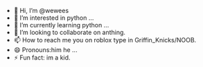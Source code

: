- 👋 Hi, I’m @wewees
- 👀 I’m interested in python ...
- 🌱 I’m currently learning python ...
- 💞️ I’m looking to collaborate on anthing.
- 📫 How to reach me you on roblox type in Griffin_Knicks/NOOB.
- 😄 Pronouns:him he ...
- ⚡ Fun fact: im a kid.

<!---
wewees/wewees is a ✨ special ✨ repository because its `README.md` (this file) appears on your GitHub profile.
You can click the Preview link to take a look at your changes.
--->
